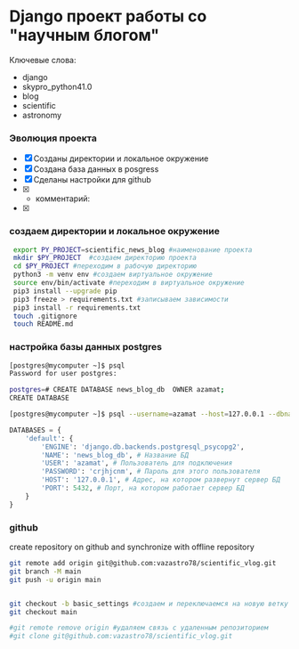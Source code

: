 # Django проект работы со "научным блогом"

Ключевые слова:
- django
- skypro_python41.0
- blog
- scientific
- astronomy

### Эволюция проекта
- [x] Созданы директории и локальное окружение
- [x] Создана база данных в posgress
- [x] Сделаны настройки для github 
- [x] 
  - комментарий: 
- [x] 


### создаем директории и локальное окружение

```bash
 export PY_PROJECT=scientific_news_blog #наименование проекта
 mkdir $PY_PROJECT  #создаем директорию проекта
 cd $PY_PROJECT #переходим в рабочую директорию
 python3 -m venv env #создаем виртуальное окружение
 source env/bin/activate #переходим в виртуальное окружение
 pip3 install --upgrade pip
 pip3 freeze > requirements.txt #записываем зависимости
 pip3 install -r requirements.txt
 touch .gitignore
 touch README.md
```


### настройка базы данных postgres 

```bash
[postgres@mycomputer ~]$ psql
Password for user postgres: 

postgres=# CREATE DATABASE news_blog_db  OWNER azamat;
CREATE DATABASE

[postgres@mycomputer ~]$ psql --username=azamat --host=127.0.0.1 --dbname=news_blog_db --password
```

```python
DATABASES = {
    'default': {
        'ENGINE': 'django.db.backends.postgresql_psycopg2',
        'NAME': 'news_blog_db', # Название БД
        'USER': 'azamat', # Пользователь для подключения
        'PASSWORD': 'crjhjcnm', # Пароль для этого пользователя
        'HOST': '127.0.0.1', # Адрес, на котором развернут сервер БД
        'PORT': 5432, # Порт, на котором работает сервер БД
    }
}
```

### github

create repository on github and synchronize with offline repository

```bash
git remote add origin git@github.com:vazastro78/scientific_vlog.git
git branch -M main
git push -u origin main


git checkout -b basic_settings #создаем и переключаемся на новую ветку
git checkout main

#git remote remove origin #удаляем связь с удаленным репозиторием
#git clone git@github.com:vazastro78/scientific_vlog.git
```
